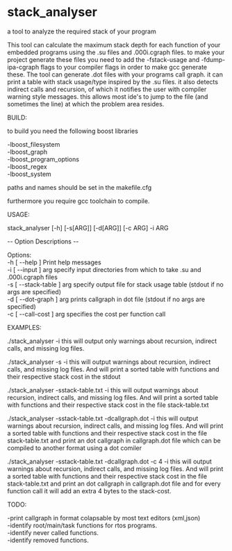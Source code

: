 # stack_analyser
a tool to analyze the required stack of your program

This tool can calculate the maximum stack depth for each function of your embedded programs using the .su files and .000i.cgraph files. to make your project generate these files you need to add the -fstack-usage and -fdump-ipa-cgraph flags to your compiler flags in order to make gcc generate these. The tool can generate .dot files with your programs call graph. it can print a table with stack usage/type inspired by the .su files. it also detects indirect calls and recursion, of which​ it notifies the user with compiler warning style messages. this allows most ide's to jump to the file (and sometimes the line) at which the problem area resides.

BUILD:

to build you need the following boost libraries

-lboost_filesystem  
-lboost_graph  
-lboost_program_options  
-lboost_regex  
-lboost_system  

paths and names should be set in the makefile.cfg

furthermore you require gcc toolchain to compile.

USAGE: 

stack_analyser [-h] [-s[ARG]] [-d[ARG]] [-c ARG] -i ARG


-- Option Descriptions --

Options:  
  -h [ --help ]            Print help messages  
  -i [ --input ] arg       specify input directories from which to take .su and
                           .000i.cgraph files  
  -s [ --stack-table ] arg specify output file for stack usage table (stdout if
                           no args are specified)  
  -d [ --dot-graph ] arg   prints callgraph in dot file (stdout if no args are 
                           specified)  
  -c [ --call-cost ] arg   specifies the cost per function call  

EXAMPLES:

./stack_analyser -i <path to build dir>
this will output only warnings about recursion, indirect calls, and missing log files.

./stack_analyser -s -i <path to build dir>
this will output warnings about recursion, indirect calls, and missing log files. And
will print a sorted table with functions and their respective stack cost in the stdout

./stack_analyser -sstack-table.txt -i <path to build dir>
this will output warnings about recursion, indirect calls, and missing log files. And
will print a sorted table with functions and their respective stack cost in the file stack-table.txt

./stack_analyser -sstack-table.txt -dcallgraph.dot -i <path to build dir>
this will output warnings about recursion, indirect calls, and missing log files. And
will print a sorted table with functions and their respective stack cost in the file stack-table.txt
and print an dot callgraph in callgraph.dot file which can be compiled to another format using a dot
comiler

./stack_analyser -sstack-table.txt -dcallgraph.dot -c 4 -i <path to build dir>
this will output warnings about recursion, indirect calls, and missing log files. And
will print a sorted table with functions and their respective stack cost in the file stack-table.txt
and print an dot callgraph in callgraph.dot file and for every function call it will add an extra 4 bytes to
the stack-cost.

TODO:

-print callgraph in format colapsable by most text editors (xml,json)  
-identify root/main/task functions for rtos programs.  
-identify never called functions.  
-identify removed functions.  
